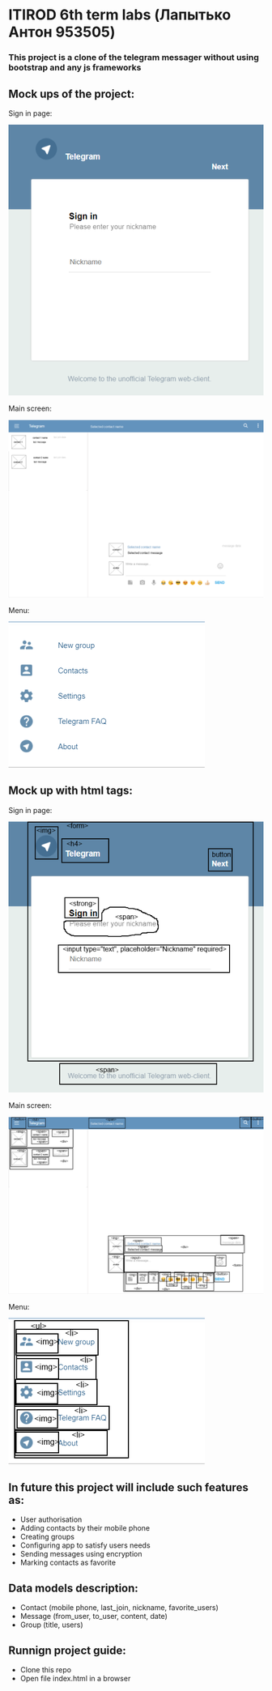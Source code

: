 # ITIROD 6th term labs (Лапытько Антон 953505)

### This project is a clone of the telegram messager without using bootstrap and any js frameworks

## Mock ups of the project:

Sign in page: 

![alt text](mock-up/sign%20in.png)

Main screen:

![alt text](mock-up/main%20screen.png)

Menu:

![alt text](mock-up/menu.png)

## Mock up with html tags:

Sign in page: 

![alt text](mock-up/sign%20in%20(tags).png)

Main screen:

![alt text](mock-up/main%20screen%20(tags).png)

Menu:

![alt text](mock-up/menu%20(tags).png)


## In future this project will include such features as:
 - User authorisation
 - Adding contacts by their mobile phone 
 - Creating groups
 - Configuring app to satisfy users needs
 - Sending messages using encryption
 - Marking contacts as favorite


## Data models description:
 - Contact (mobile phone, last_join, nickname, favorite_users)
 - Message (from_user, to_user, content, date)
 - Group (title, users)


## Runnign project guide:
 - Clone this repo
 - Open file index.html in a browser